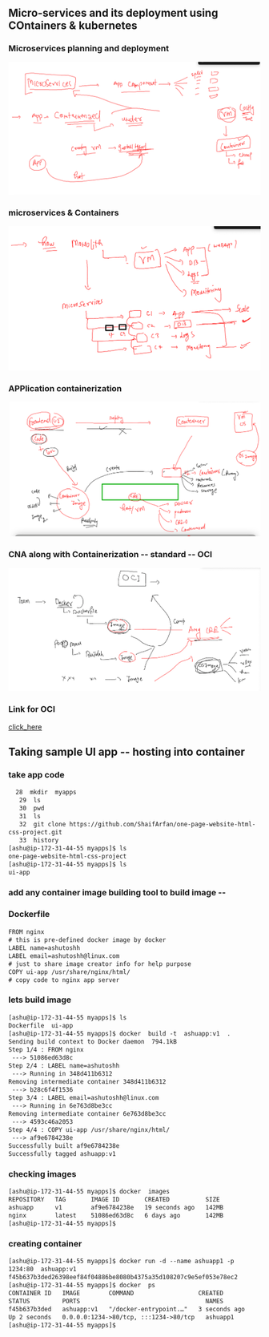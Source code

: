 ##  Micro-services and its deployment using COntainers & kubernetes 

### Microservices planning and deployment 

<img src="micro.png">

### microservices & Containers 

<img src="cont.png">

### APPlication containerization 

<img src="appcont.png">

### CNA along with Containerization --  standard -- OCI 

<img src="oci.png">

### Link for OCI 

[click_here](https://opencontainers.org/)

## Taking sample UI app -- hosting into container 

### take app code 

```
  28  mkdir  myapps 
   29  ls
   30  pwd
   31  ls
   32  git clone https://github.com/ShaifArfan/one-page-website-html-css-project.git
   33  history 
[ashu@ip-172-31-44-55 myapps]$ ls
one-page-website-html-css-project
[ashu@ip-172-31-44-55 myapps]$ ls
ui-app
```

### add any container image building tool to build image -- 

### Dockerfile 

```
FROM nginx 
# this is pre-defined docker image by docker 
LABEL name=ashutoshh
LABEL email=ashutoshh@linux.com 
# just to share image creator info for help purpose 
COPY ui-app /usr/share/nginx/html/
# copy code to nginx app server 
```

### lets build image 

```
[ashu@ip-172-31-44-55 myapps]$ ls
Dockerfile  ui-app
[ashu@ip-172-31-44-55 myapps]$ docker  build -t  ashuapp:v1  . 
Sending build context to Docker daemon  794.1kB
Step 1/4 : FROM nginx
 ---> 51086ed63d8c
Step 2/4 : LABEL name=ashutoshh
 ---> Running in 348d411b6312
Removing intermediate container 348d411b6312
 ---> b28c6f4f1536
Step 3/4 : LABEL email=ashutoshh@linux.com
 ---> Running in 6e763d8be3cc
Removing intermediate container 6e763d8be3cc
 ---> 4593c46a2053
Step 4/4 : COPY ui-app /usr/share/nginx/html/
 ---> af9e6784238e
Successfully built af9e6784238e
Successfully tagged ashuapp:v1
```

### checking images 

```
[ashu@ip-172-31-44-55 myapps]$ docker  images
REPOSITORY   TAG       IMAGE ID       CREATED          SIZE
ashuapp      v1        af9e6784238e   19 seconds ago   142MB
nginx        latest    51086ed63d8c   6 days ago       142MB
[ashu@ip-172-31-44-55 myapps]$ 
```

### creating container 

```
[ashu@ip-172-31-44-55 myapps]$ docker run -d --name ashuapp1 -p 1234:80  ashuapp:v1 
f45b637b3ded26398eef84f04886be8080b4375a35d108207c9e5ef053e78ec2
[ashu@ip-172-31-44-55 myapps]$ docker  ps
CONTAINER ID   IMAGE        COMMAND                  CREATED         STATUS         PORTS                                   NAMES
f45b637b3ded   ashuapp:v1   "/docker-entrypoint.…"   3 seconds ago   Up 2 seconds   0.0.0.0:1234->80/tcp, :::1234->80/tcp   ashuapp1
[ashu@ip-172-31-44-55 myapps]$ 

```



